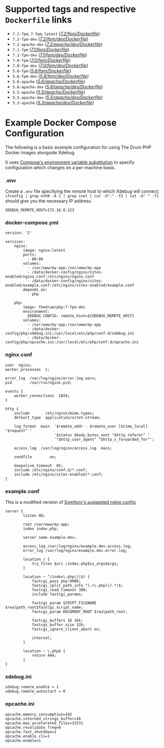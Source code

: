 # Supported tags and respective `Dockerfile` links
 - `7.2-fpm`, `7-fpm`, `latest` (*[7.2/fpm/Dockerfile](https://github.com/idlemoments/docker-php/blob/master/7.2/fpm/Dockerfile)*)
 - `7.2-fpm-dev` (*[7.2/fpm/dev/Dockerfile](https://github.com/idlemoments/docker-php/blob/master/7.2/fpm/dev/Dockerfile)*)
 - `7.2-apache-dev` (*[7.2/apache/dev/Dockerfile](https://github.com/idlemoments/docker-php/blob/master/7.2/apache/dev/Dockerfile)*)
 - `7.1-fpm` (*[7.1/fpm/Dockerfile](https://github.com/idlemoments/docker-php/blob/master/7.1/fpm/Dockerfile)*)
 - `7.1-fpm-dev` (*[7.1/fpm/dev/Dockerfile](https://github.com/idlemoments/docker-php/blob/master/7.1/fpm/dev/Dockerfile)*)
 - `7.0-fpm` (*[7.0/fpm/Dockerfile](https://github.com/idlemoments/docker-php/blob/master/7.0/fpm/Dockerfile)*)
 - `7.0-fpm-dev` (*[7.0/fpm/dev/Dockerfile](https://github.com/idlemoments/docker-php/blob/master/7.0/fpm/dev/Dockerfile)*)
 - `5.6-fpm` (*[5.6/fpm/Dockerfile](https://github.com/idlemoments/docker-php/blob/master/5.6/fpm/Dockerfile)*)
 - `5.6-fpm-dev` (*[5.6/fpm/dev/Dockerfile](https://github.com/idlemoments/docker-php/blob/master/5.6/fpm/dev/Dockerfile)*)
 - `5.6-apache` (*[5.6/apache/Dockerfile](https://github.com/idlemoments/docker-php/blob/master/5.6/apache/Dockerfile)*)
 - `5.6-apache-dev` (*[5.6/apache/dev/Dockerfile](https://github.com/idlemoments/docker-php/blob/master/5.6/apache/dev/Dockerfile)*)
 - `5.5-apache` (*[5.5/apache/Dockerfile](https://github.com/idlemoments/docker-php/blob/master/5.5/apache/Dockerfile)*)
 - `5.5-apache-dev` (*[5.5/apache/dev/Dockerfile](https://github.com/idlemoments/docker-php/blob/master/5.5/apache/dev/Dockerfile)*)
 - `5.3-apache` (*[5.3/apache/dev/Dockerfile](https://github.com/idlemoments/docker-php/blob/master/5.3/apache/Dockerfile)*)

# Example Docker Compose Configuration

The following is a basic example configuration for using The Drum PHP Docker images alongside Xdebug.

It uses [Compose's environment variable substitution](https://docs.docker.com/compose/environment-variables/)
to specify configuration which changes on a per-machine basis.

### .env

Create a `.env` file specifying the remote host to which Xdebug will connect;
`ifconfig | grep eth0 -A 1 | grep inet | cut -d":" -f2 | cut -d" " -f1`
should give you the necessary IP address.

```
XDEBUG_REMOTE_HOST=172.16.0.123
```

### docker-compose.yml

```
version: '2'

services:
    nginx:
        image: nginx:latest
        ports:
          - 80:80
        volumes:
          - /var/www/my-app:/var/www/my-app
          - /data/docker-config/nginx/sites-enabled/nginx.conf:/etc/nginx/nginx.conf
          - /data/docker-config/nginx/sites-enabled/example.conf:/etc/nginx/sites-enabled/example.conf
        depends_on:
          - php

    php:
        image: thedrum/php:7-fpm-dev
        environment:
          XDEBUG_CONFIG: remote_host=${XDEBUG_REMOTE_HOST}
        volumes:
          - /var/www/my-app:/var/www/my-app
          - /data/docker-config/php/xdebug.ini:/usr/local/etc/php/conf.d/xdebug.ini
          - /data/docker-config/php/opcache.ini:/usr/local/etc/php/conf.d/opcache.ini
```

### nginx.conf

```
user  nginx;
worker_processes  1;

error_log  /var/log/nginx/error.log warn;
pid        /var/run/nginx.pid;

events {
    worker_connections  1024;
}

http {
    include       /etc/nginx/mime.types;
    default_type  application/octet-stream;

    log_format  main  '$remote_addr - $remote_user [$time_local] "$request" '
                      '$status $body_bytes_sent "$http_referer" '
                      '"$http_user_agent" "$http_x_forwarded_for"';

    access_log  /var/log/nginx/access.log  main;

    sendfile        on;

    keepalive_timeout  65;
    include /etc/nginx/conf.d/*.conf;
    include /etc/nginx/sites-enabled/*.conf;
}
```

### example.conf

This is a modified version of [Symfony's suggested nginx config](http://symfony.com/doc/current/setup/web_server_configuration.html#nginx).

```
server {
        listen 80;

        root /var/www/my-app;
        index index.php;

        server_name example.dev;

        access_log /var/log/nginx/example.dev.access.log;
        error_log /var/log/nginx/example.dev.error.log;

        location / {
            try_files $uri /index.php$is_args$args;
        }

        location ~ ^/index\.php(/|$) {
            fastcgi_pass php:9000;
            fastcgi_split_path_info ^(.+\.php)(/.*)$;
            fastcgi_read_timeout 300;
            include fastcgi_params;

            fastcgi_param SCRIPT_FILENAME $realpath_root$fastcgi_script_name;
            fastcgi_param DOCUMENT_ROOT $realpath_root;

            fastcgi_buffers 16 16k;
            fastcgi_buffer_size 32k;
            fastcgi_ignore_client_abort on;

            internal;
        }

        location ~ \.php$ {
            return 404;
        }
}

```

### xdebug.ini

```
xdebug.remote_enable = 1
xdebug.remote_autostart = 0
```

### opcache.ini

```
opcache.memory_consumption=192
opcache.interned_strings_buffer=16
opcache.max_accelerated_files=32531
opcache.revalidate_freq=0
opcache.fast_shutdown=1
opcache.enable_cli=1
opcache.enable=1
```
 
